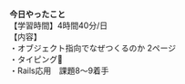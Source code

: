 **今日やったこと**<br>
【学習時間】4時間40分/日<br>
【内容】<br>
・オブジェクト指向でなぜつくるのか 2ページ<br>
・タイピング🍦<br>
・Rails応用　課題8〜9着手
